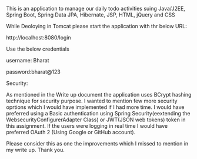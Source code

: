 This is an application to manage our daily todo activities suing Java/J2EE, Spring Boot, Spring Data JPA, Hibernate, JSP, HTML, jQuery and CSS

While Deoloying in Tomcat please start the application with thr below URL:

http://localhost:8080/login

Use the below credentials

username: Bharat

password:bharat@123

Security:

As mentioned in the Write up document the application uses BCrypt hashing technique for security purpose. I wanted to mention few more security oprtions which I would have implemented if I had more time. I would have preferred using a Basic authentication using Spring Security(eextending the WebsecurityConfigurerAdapter Class) or JWT(JSON web tokens) token in this assignment. If the users were logging in real time I would have preferred OAuth 2 (Using Google or GitHub account).

Please consider this as one the improvements which I missed to mention in my write up. Thank you.